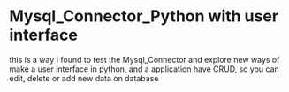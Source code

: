 # Mysql_Connector_Python with user interface


this is a way I found to test the Mysql_Connector and explore new ways of make a user interface in python,
and a application have CRUD, so you can edit, delete or add new data on database
